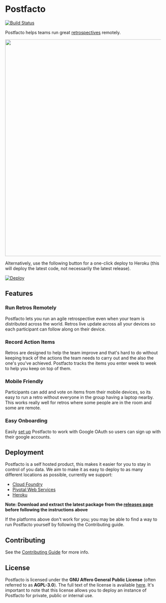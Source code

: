 # Postfacto
[![Build Status](https://travis-ci.org/pivotal/postfacto.svg?branch=master)](https://travis-ci.org/pivotal/postfacto)

Postfacto helps teams run great [retrospectives](https://content.pivotal.io/blog/how-to-run-a-really-good-retrospective) remotely.

<p align="center">
  <img width="700px" src="https://github.com/crswty/postfacto/blob/feat-new-readme/media/sample-retro.gif?raw=true" />
</p>


Alternatively, use the following button for a one-click deploy to Heroku (this will deploy the latest code, not necessarily the latest release).

[![Deploy](https://www.herokucdn.com/deploy/button.svg)](https://heroku.com/deploy)

## Features

### Run Retros Remotely
Postfacto lets you run an agile retrospective even when your team is distributed across the world. Retros live update across all your devices
so each participant can follow along on their device.

### Record Action Items
Retros are designed to help the team improve and that's hard to do without keeping track of the actions the team needs to carry 
out and the also the one's you've achieved. Postfacto tracks the items you enter week to week to help you keep on top of them.

### Mobile Friendly
Participants can add and vote on items from their mobile devices, so its easy to run a retro without everyone in the group having a laptop nearby. This works really well for retros where some people 
are in the room and some are remote.

### Easy Onboarding
Easily [set up](https://github.com/pivotal/postfacto/tree/master/deployment#allowing-users-to-create-retros) Postfacto to work with Google OAuth so users can sign up with their google accounts.

## Deployment

Postfacto is a self hosted product, this makes it easier for you to stay in control of you data.
We aim to make it as easy to deploy to as many different locations as possible, currently we support:

* [Cloud Foundry](https://github.com/pivotal/postfacto/tree/master/deployment#pivotal-cloud-foundry)
* [Pivotal Web Services](https://github.com/pivotal/postfacto/tree/master/deployment#pivotal-web-services)
* [Heroku](https://github.com/pivotal/postfacto/tree/master/deployment#heroku)

**Note: Download and extract the latest package from the [releases page](https://github.com/pivotal/postfacto/releases) before following the instructions above**

If the platforms above don't work for you; you may be able to find a way to run Postfacto yourself by following the Contributing guide.

## Contributing

See the [Contributing Guide](https://github.com/pivotal/postfacto/blob/master/CONTRIBUTING.md) for more info.

## License

Postfacto is licensed under the **GNU Affero General Public License** (often referred to as **AGPL-3.0**). The full text 
of the license is available [here](https://github.com/pivotal/postfacto/blob/master/LICENSE.md). It's important to note 
that this license allows you to deploy an instance of Postfacto for private, public or internal use.

